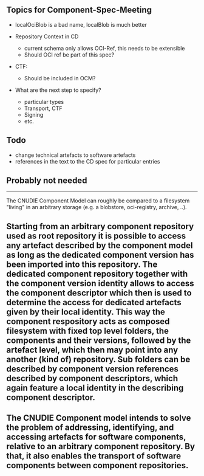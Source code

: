 ## Topics for Component-Spec-Meeting

- localOciBlob is a bad name, localBlob is much better

- Repository Context in CD
  - current schema only allows OCI-Ref, this needs to be extensible
  - Should OCI ref be part of this spec?
  
- CTF:
  - Should be included in OCM?
  
- What are the next step to specify?
  - particular types
  - Transport, CTF
  - Signing 
  - etc.

## Todo
- change technical artefacts to software artefacts 
- references in the text to the CD spec for particular entries

## Probably not needed

---
The CNUDIE Component Model can roughly be compared to a filesystem "living" in an arbitrary
storage (e.g. a blobstore, oci-registry, archive, ..).

Starting from an arbitrary component repository used as root repository it is
possible to access any artefact described by the component model as long as the
dedicated component version has been imported into this repository. The
dedicated component repository together with the component version identity
allows to access the component descriptor which then is used to determine the
access for dedicated artefacts given by their local identity. This way the
component respository acts as composed filesystem with fixed top level folders,
the components and their versions, followed by the artefact level, which then
may point into any another (kind of) repository. Sub folders can be described
by component version references described by component descriptors, which again
feature a local identity in the describing component descriptor.
---
The CNUDIE Component model intends to solve the problem of addressing,
identifying, and accessing artefacts for software components, relative to an
arbitrary component repository. By that, it also enables the transport of
software components between component repositories.
---